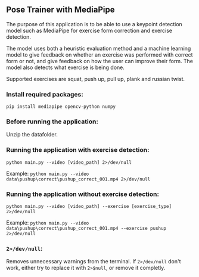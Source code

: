 ## Pose Trainer with MediaPipe

The purpose of this application is to be able to use a keypoint detection model such as MediaPipe for exercise form correction and exercise detection.

The model uses both a heuristic evaluation method and a machine learning model to give feedback on whether an exercise was performed with correct form or not, and give feedback on how the user can improve their form. The model also detects what exercise is being done.

Supported exercises are squat, push up, pull up, plank and russian twist.

### Install required packages:

`pip install mediapipe opencv-python numpy`

### Before running the application:

Unzip the datafolder.

### Running the application with exercise detection:

`python main.py --video [video_path] 2>/dev/null`

Example:
`python main.py --video data\pushup\correct\pushup_correct_001.mp4 2>/dev/null`

### Running the application without exercise detection:

`python main.py --video [video_path] --exercise [exercise_type] 2>/dev/null`

Example:
`python main.py --video data\pushup\correct\pushup_correct_001.mp4 --exercise pushup 2>/dev/null`

### `2>/dev/null`:

Removes unnecessary warnings from the terminal.
If `2>/dev/null` don't work, either try to replace it with `2>$null`, or remove it completly.
